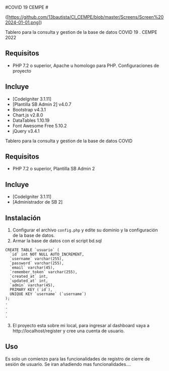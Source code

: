 #COVID 19  CEMPE #

([https://github.com/13bautista/CI_CEMPE/blob/master/Screens/Screen%202024-01-01.png])

Tablero para la consulta y gestion de la base de datos COVID 19 . CEMPE 2022

## Requisitos
- PHP 7.2 o superior, Apache u homologo para PHP. Configuraciones de proyecto

## Incluye
- [CodeIgniter 3.1.11]
- [Plantilla SB Admin 2] v4.0.7
-  Bootstrap v4.3.1
-  Chart.js v2.8.0
-  DataTables 1.10.19
-  Font Awesome Free 5.10.2 
-  jQuery v3.4.1


Tablero para la consulta y gestion de la base de datos COVID

## Requisitos
- PHP 7.2 o superior, Plantilla SB Admin 2

## Incluye
- [CodeIgniter 3.1.11]
- [Administrador de SB 2]

## Instalación
1. Configurar el archivo `config.php` y edite su dominio y la configuración de la base de datos.
2. Armar la base de datos con el script bd.sql

```
CREATE TABLE `usuario` (
  `id` int NOT NULL AUTO_INCREMENT,
  `username` varchar(255),
  `password` varchar(255),
  `email` varchar(45),
  `remember_token` varchar(255),
  `created_at` int,
  `updated_at` int,
  `admin` varchar(45),
  PRIMARY KEY (`id`),
  UNIQUE KEY `username` (`username`)
);
.
.
.
.

```
3. El proyecto esta sobre mi local, para ingresar al dashboard vaya a http://localhost/register y cree una cuenta de usuario.

## Uso
Es solo un comienzo para las funcionalidades de registro de cierre de sesión de usuario.
Se iran añadiendo mas funcionalidades....

